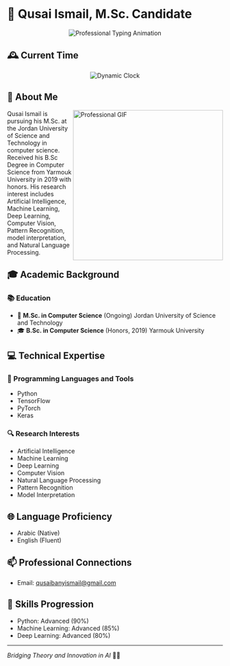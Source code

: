 # 👋 Qusai Ismail, M.Sc. Candidate

<div align="center">
  <img src="https://readme-typing-svg.demolab.com?font=Fira+Code&pause=1000&color=2C6FFF&center=true&width=600&lines=Computer+Science+Researcher;AI+%26+Machine+Learning+Innovator;Deep+Learning+%7C+Computer+Vision+%7C+NLP" alt="Professional Typing Animation" />
</div>

## 🕰️ Current Time
<div align="center">
  <img src="https://readme-typing-svg.demolab.com?font=Roboto&pause=1000&color=7E57C2&center=true&width=435&lines=⏰+Current+Time:+Loading..." alt="Dynamic Clock" />

 
</div>

## 👤 About Me

<img align="right" width="350" src="https://cdn.dribbble.com/users/1162077/screenshots/3848914/programmer.gif" alt="Professional GIF">

Qusai Ismail is pursuing his M.Sc. at the Jordan University of Science and Technology in computer science. Received his B.Sc Degree in Computer Science from Yarmouk University in 2019 with honors. His research interest includes Artificial Intelligence, Machine Learning, Deep Learning, Computer Vision, Pattern Recognition, model interpretation, and Natural Language Processing.
## 🎓 Academic Background

### 📚 Education
- 🏫 **M.Sc. in Computer Science** (Ongoing)
  Jordan University of Science and Technology
- 🎓 **B.Sc. in Computer Science** (Honors, 2019)
  Yarmouk University

## 💻 Technical Expertise

### 🚀 Programming Languages and Tools
- Python
- TensorFlow
- PyTorch
- Keras

### 🔍 Research Interests
- Artificial Intelligence
- Machine Learning
- Deep Learning
- Computer Vision
- Natural Language Processing
- Pattern Recognition
- Model Interpretation

## 🌐 Language Proficiency
- Arabic (Native)
- English (Fluent)

## 📫 Professional Connections
- Email: qusaibanyismail@gmail.com

## 🌟 Skills Progression
- Python: Advanced (90%)
- Machine Learning: Advanced (85%)
- Deep Learning: Advanced (80%)

---

*Bridging Theory and Innovation in AI* 🧠✨
